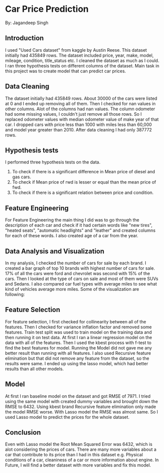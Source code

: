 # Car Price Prediction
By: Jagandeep Singh

## Introduction
I used "Used Cars dataset" from kaggle by Austin Reese. This dataset initially
had 435849 rows. The dataset included price, year, make, model, mileage, condition,
title_status etc. I cleaned the dataset as much as I could. I ran three hypothesis
tests on different columns of the dataset. Main task in this project was to create
model that can predict car prices.

## Data Cleaning
The dataset initially had 435849 rows. About 30000 of the cars were listed at 0 and I
ended up removing all of them. Then I checked for nan values in other columns. Alot
of the columns had nan values. The column odometer had some missing values, I couldn't
just remove all those rows. So I replaced odometer values with median odometer value of
make year of that car. I dropped cars with price less than 1000 with miles less than 60,000
 and model year greater than 2010. After data cleaning I had only 387772 rows.

## Hypothesis tests
I performed three hypothesis tests on the data.
1. To check if there is a significant difference in  Mean price of diesel and gas cars.
2. To check if Mean price of rwd is lesser or equal than the mean price of fwd.
3. To check if there is a significant relation between price and condition.

## Feature Engineering
For Feature Engineering the main thing I did was to go through the description of
each car and check if it had certain words like "new tires", "heated seats",
"automatic headlights" and "leather" and created columns for each of these words.
I also created age of a car from the year.

## Data Analysis and Visualization
In my analysis, I checked the number of cars for sale by each brand. I created a
bar graph of top 10 brands with highest number of cars for sale. 17% of all the cars
were ford and chevrolet was second with 15% of the cars. Then I looked at the type of cars
on sale and most of them were SUVs and Sedans. I also compared car fuel types with average miles
to see what kind of vehicles average more miles. Some of the visualization are following:


## Feature Selection
For feature selection, I first checked for collinearity between all of the features.
Then I checked for variance inflation factor and removed some features. Train test split
was used to train model on the training data and then running it on test data. At first
I ran a linear regression model on the data with all of the features. Then I used the
kbest process with f-test to find the best features for model. Running the Model
did not gave me any better result than running with all features. I also used
Recursive feature elimination but that did not remove any feature from the dataset, so
the results were same. I ended up using the lasso model, which had better results than
all other models.

## Model
At first I ran baseline model on the dataset and got RMSE of 7971. I tried using the
same model with created dummy variables and brought down the RMSE to 6432. Using kbest brand
Recursive feature elimination only made the model RMSE worse. With Lasso model
the RMSE was almost same. So I used Lasso model to predict the prices for the whole
dataset.  

## Conclusion  
Even with Lasso model the Root Mean Squared Error was 6432, which is alot considering
the prices of cars. There are many more variables about a car that contribute to its price
than I had in this dataset e.g. Physical conditions of a car, cleaniness of a car or more
information about engine. In Future, I will find a better dataset with more variables and
fix this model.
